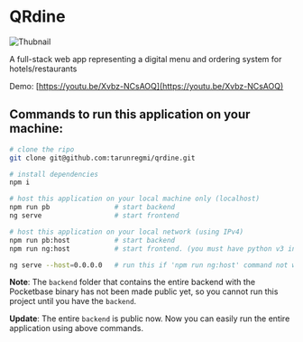 # QRdine

![Thubnail](https://repository-images.githubusercontent.com/772110619/71a51723-7ac9-4cbf-8d62-4dc90873b0af)

A full-stack web app representing a digital menu and ordering system for hotels/restaurants

Demo: [https://youtu.be/Xvbz-NCsAOQ](https://youtu.be/Xvbz-NCsAOQ)

## Commands to run this application on your machine:
```bash
# clone the ripo
git clone git@github.com:tarunregmi/qrdine.git

# install dependencies
npm i

# host this application on your local machine only (localhost)
npm run pb                # start backend
ng serve                  # start frontend

# host this application on your local network (using IPv4)
npm run pb:host           # start backend
npm run ng:host           # start frontend. (you must have python v3 installed on your linux os to execute this command)

ng serve --host=0.0.0.0   # run this if 'npm run ng:host' command not work
```

**Note**: The `backend` folder that contains the entire backend with the Pocketbase binary has not been made public yet, so you cannot run this project until you have the `backend`.

**Update**: The entire `backend` is public now. Now you can easily run the entire application using above commands.
